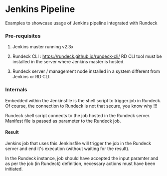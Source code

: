 # Jenkins Pipeline

Examples to showcase usage of Jenkins pipeline integrated with Rundeck

### Pre-requisites

1. Jenkins master running v2.3x

2. Rundeck CLI : https://rundeck.github.io/rundeck-cli/
RD CLI tool must be installed in the server where Jenkins master is hosted.

3. Rundeck server / management node installed in a system different from Jenkins or RD CLI.

### Internals

Embedded within the Jenkinsfile is the shell script to trigger job in Rundeck.
Of course, the connection to Rundeck is not that secure, you know why !!!

Rundeck shell script connects to the job hosted in the Rundeck server.
Manifest file is passed as parameter to the Rundeck job.

#### Result

Jenkins job that uses this Jenkinsfile will trigger the job in the 
Rundeck server and end it's execution (without waiting for the result).

In the Rundeck instance, job should have accepted the input paramter and as 
per the job (in Rundeck) definition, necessary actions must have been initiated.
